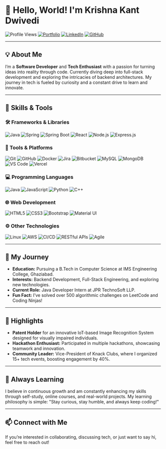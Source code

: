 # 👋 Hello, World! I'm Krishna Kant Dwivedi

![Profile Views](https://komarev.com/ghpvc/?username=GameOver2811&color=blue&style=flat-square)
[![Portfolio](https://img.shields.io/badge/Portfolio-krishnadwivedi.me-24292e?style=flat-square&logo=google-chrome)](https://www.krishnadwivedi.me/)
[![LinkedIn](https://img.shields.io/badge/LinkedIn-Connect-blue?style=flat-square&logo=linkedin&logoColor=white)](https://www.linkedin.com/in/krishna-kant-dwivedi/)
[![GitHub](https://img.shields.io/github/followers/GameOver2811?label=Follow&style=flat-square&logo=github)](https://github.com/GameOver2811)

---

## 💡 About Me

I’m a **Software Developer** and **Tech Enthusiast** with a passion for turning ideas into reality through code. Currently diving deep into full-stack development and exploring the intricacies of backend architectures. My journey in tech is fueled by curiosity and a constant drive to learn and innovate.

---

## 🚀 Skills & Tools

### 🛠️ Frameworks & Libraries
<p >
    <img src="https://img.shields.io/badge/Java-ED8B00?style=for-the-badge&logo=openjdk&logoColor=white" alt="Java"/>
    <img src="https://img.shields.io/badge/Spring-6DB33F?style=for-the-badge&logo=spring&logoColor=white" alt="Spring"/>
    <img src="https://img.shields.io/badge/Spring%20Boot-6DB33F?style=for-the-badge&logo=spring-boot&logoColor=white" alt="Spring Boot"/>
    <img src="https://img.shields.io/badge/React-61DAFB?style=for-the-badge&logo=react&logoColor=black" alt="React"/>
    <img src="https://img.shields.io/badge/Node.js-339933?style=for-the-badge&logo=nodedotjs&logoColor=white" alt="Node.js"/>
    <img src="https://img.shields.io/badge/Express.js-000000?style=for-the-badge&logo=express&logoColor=white" alt="Express.js"/>
</p>

### 🧰 Tools & Platforms
<p >
    <img src="https://img.shields.io/badge/Git-F05032?style=for-the-badge&logo=git&logoColor=white" alt="Git"/>
    <img src="https://img.shields.io/badge/GitHub-181717?style=for-the-badge&logo=github&logoColor=white" alt="GitHub"/>
    <img src="https://img.shields.io/badge/Docker-2496ED?style=for-the-badge&logo=docker&logoColor=white" alt="Docker"/>
    <img src="https://img.shields.io/badge/Jira-0052CC?style=for-the-badge&logo=jira&logoColor=white" alt="Jira"/>
    <img src="https://img.shields.io/badge/Bitbucket-0052CC?style=for-the-badge&logo=bitbucket&logoColor=white" alt="Bitbucket"/>
    <img src="https://img.shields.io/badge/MySQL-4479A1?style=for-the-badge&logo=mysql&logoColor=white" alt="MySQL"/>
    <img src="https://img.shields.io/badge/MongoDB-4EA94B?style=for-the-badge&logo=mongodb&logoColor=white" alt="MongoDB"/>
    <img src="https://img.shields.io/badge/VS%20Code-007ACC?style=for-the-badge&logo=visual-studio-code&logoColor=white" alt="VS Code"/>
    <img src="https://img.shields.io/badge/Vercel-000000?style=for-the-badge&logo=vercel&logoColor=white" alt="Vercel"/>
</p>

### 💻 Programming Languages
<p >
    <img src="https://img.shields.io/badge/Java-ED8B00?style=for-the-badge&logo=openjdk&logoColor=white" alt="Java"/>
    <img src="https://img.shields.io/badge/JavaScript-F7DF1E?style=for-the-badge&logo=javascript&logoColor=black" alt="JavaScript"/>
    <img src="https://img.shields.io/badge/Python-3776AB?style=for-the-badge&logo=python&logoColor=white" alt="Python"/>
    <img src="https://img.shields.io/badge/C%2B%2B-00599C?style=for-the-badge&logo=c%2B%2B&logoColor=white" alt="C++"/>
</p>

### 🌐 Web Development
<p >
    <img src="https://img.shields.io/badge/HTML5-E34F26?style=for-the-badge&logo=html5&logoColor=white" alt="HTML5"/>
    <img src="https://img.shields.io/badge/CSS3-1572B6?style=for-the-badge&logo=css3&logoColor=white" alt="CSS3"/>
    <img src="https://img.shields.io/badge/Bootstrap-7952B3?style=for-the-badge&logo=bootstrap&logoColor=white" alt="Bootstrap"/>
    <img src="https://img.shields.io/badge/Material%20UI-007FFF?style=for-the-badge&logo=mui&logoColor=white" alt="Material UI"/>
</p>

### ⚙️ Other Technologies
<p >
    <img src="https://img.shields.io/badge/Linux-FCC624?style=for-the-badge&logo=linux&logoColor=black" alt="Linux"/>
    <img src="https://img.shields.io/badge/AWS-232F3E?style=for-the-badge&logo=amazon-aws&logoColor=white" alt="AWS"/>
    <img src="https://img.shields.io/badge/CI%2FCD-4285F4?style=for-the-badge&logo=google-cloud&logoColor=white" alt="CI/CD"/>
    <img src="https://img.shields.io/badge/RESTful%20APIs-FF6F00?style=for-the-badge&logo=api&logoColor=white" alt="RESTful APIs"/>
    <img src="https://img.shields.io/badge/Agile-2396F3?style=for-the-badge&logo=agile&logoColor=white" alt="Agile"/>
</p>

---

## 🎯 My Journey

- **Education:** Pursuing a B.Tech in Computer Science at IMS Engineering College, Ghaziabad.
- **Interests:** Backend Development, Full-Stack Engineering, and exploring new technologies.
- **Current Role:** Java Developer Intern at JPR TechnoSoft LLP.
- **Fun Fact:** I’ve solved over 500 algorithmic challenges on LeetCode and Coding Ninjas!

---

## 🌟 Highlights

- **Patent Holder** for an innovative IoT-based Image Recognition System designed for visually impaired individuals.
- **Hackathon Enthusiast:** Participated in multiple hackathons, showcasing teamwork and innovation.
- **Community Leader:** Vice-President of Knack Clubs, where I organized 15+ tech events, boosting engagement by 40%.

---

## 🧠 Always Learning

I believe in continuous growth and am constantly enhancing my skills through self-study, online courses, and real-world projects. My learning philosophy is simple: "Stay curious, stay humble, and always keep coding!"

---

## 📫 Connect with Me

If you’re interested in collaborating, discussing tech, or just want to say hi, feel free to reach out!

<p align="center">
    <a href="mailto:kdwivedi343@gmail.com"><img src="https://img.shields
